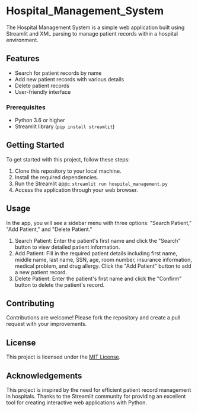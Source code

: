 # Hospital_Management_System

The Hospital Management System is a simple web application built using Streamlit and XML parsing to manage patient records within a hospital environment.

## Features

- Search for patient records by name
- Add new patient records with various details
- Delete patient records
- User-friendly interface

### Prerequisites

- Python 3.6 or higher
- Streamlit library (`pip install streamlit`)

## Getting Started

To get started with this project, follow these steps:

1. Clone this repository to your local machine.
2. Install the required dependencies.
3. Run the Streamlit app:: `streamlit run hospital_management.py`
4. Access the application through your web browser.

## Usage

In the app, you will see a sidebar menu with three options: "Search Patient," "Add Patient," and "Delete Patient."

1. Search Patient: Enter the patient's first name and click the "Search" button to view detailed patient information.
2. Add Patient: Fill in the required patient details including first name, middle name, last name, SSN, age, room number, insurance information, medical problem, and drug allergy. Click the "Add Patient" button to add a new patient record.
3. Delete Patient: Enter the patient's first name and click the "Confirm" button to delete the patient's record.


## Contributing

Contributions are welcome! Please fork the repository and create a pull request with your improvements.


## License

This project is licensed under the [MIT License](LICENSE).

## Acknowledgements

This project is inspired by the need for efficient patient record management in hospitals.
Thanks to the Streamlit community for providing an excellent tool for creating interactive web applications with Python.


